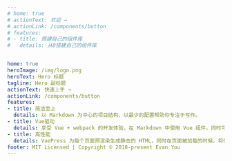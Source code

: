 ```yaml
---
# home: true
# actionText: 欢迎 →
# actionLink: /components/button
# features:
# - title: 搭建自己的组件库
#   details: 从0搭建自己的组件库


home: true
heroImage: /img/logo.png
heroText: Hero 标题
tagline: Hero 副标题
actionText: 快速上手 →
actionLink: /components/button
features:
- title: 简洁至上
  details: 以 Markdown 为中心的项目结构，以最少的配置帮助你专注于写作。
- title: Vue驱动
  details: 享受 Vue + webpack 的开发体验，在 Markdown 中使用 Vue 组件，同时可以使用 Vue 来开发自定义主题。
- title: 高性能
  details: VuePress 为每个页面预渲染生成静态的 HTML，同时在页面被加载的时候，将作为 SPA 运行。
footer: MIT Licensed | Copyright © 2018-present Evan You
---
```



